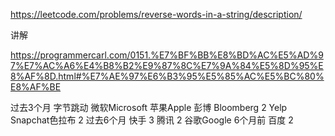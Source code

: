 https://leetcode.com/problems/reverse-words-in-a-string/description/


讲解

https://programmercarl.com/0151.%E7%BF%BB%E8%BD%AC%E5%AD%97%E7%AC%A6%E4%B8%B2%E9%87%8C%E7%9A%84%E5%8D%95%E8%AF%8D.html#%E7%AE%97%E6%B3%95%E5%85%AC%E5%BC%80%E8%AF%BE


过去3个月
字节跳动
微软Microsoft
苹果Apple
彭博 Bloomberg
2
Yelp
Snapchat色拉布
2
过去6个月
快手
3
腾讯
2
谷歌Google
6个月前
百度
2
